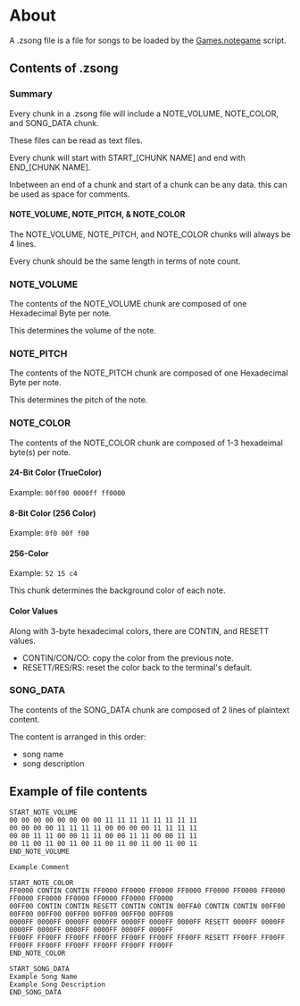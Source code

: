 # About

A .zsong file is a file for songs to be loaded by the [Games.notegame](/Games/Games.java#L16) script.

## Contents of .zsong

### Summary

Every chunk in a .zsong file will include a NOTE_VOLUME, NOTE_COLOR, and SONG_DATA chunk.

These files can be read as text files.

Every chunk will start with START_\[CHUNK NAME\] and end with END_\[CHUNK NAME\].

Inbetween an end of a chunk and start of a chunk can be any data. this can be used as space for comments.

#### NOTE_VOLUME, NOTE_PITCH, & NOTE_COLOR

The NOTE_VOLUME, NOTE_PITCH, and NOTE_COLOR chunks will always be 4 lines.

Every chunk should be the same length in terms of note count.

### NOTE_VOLUME

The contents of the NOTE_VOLUME chunk are composed of one Hexadecimal Byte per note.

This determines the volume of the note.

### NOTE_PITCH

The contents of the NOTE_PITCH chunk are composed of one Hexadecimal Byte per note.

This determines the pitch of the note.

### NOTE_COLOR

The contents of the NOTE_COLOR chunk are composed of 1-3 hexadeimal byte\(s\) per note.

#### 24-Bit Color (TrueColor)

Example: `00ff00 0000ff ff0000`

#### 8-Bit Color (256 Color)

Example: `0f0 00f f00`

#### 256-Color

Example: `52 15 c4`

This chunk determines the background color of each note.

#### Color Values

Along with 3-byte hexadecimal colors, there are CONTIN, and RESETT values.
- CONTIN/CON/CO: copy the color from the previous note.
- RESETT/RES/RS: reset the color back to the terminal's default.

### SONG_DATA

The contents of the SONG_DATA chunk are composed of 2 lines of plaintext content.

The content is arranged in this order:
- song name
- song description

## Example of file contents

```
START_NOTE_VOLUME
00 00 00 00 00 00 00 00 11 11 11 11 11 11 11 11
00 00 00 00 11 11 11 11 00 00 00 00 11 11 11 11
00 00 11 11 00 00 11 11 00 00 11 11 00 00 11 11
00 11 00 11 00 11 00 11 00 11 00 11 00 11 00 11
END_NOTE_VOLUME

Example Comment

START_NOTE_COLOR
FF0000 CONTIN CONTIN FF0000 FF0000 FF0000 FF0000 FF0000 FF0000 FF0000 FF0000 FF0000 FF0000 FF0000 FF0000 FF0000
00FF00 CONTIN CONTIN RESETT CONTIN CONTIN 00FFA0 CONTIN CONTIN 00FF00 00FF00 00FF00 00FF00 00FF00 00FF00 00FF00
0000FF 0000FF 0000FF 0000FF 0000FF 0000FF 0000FF RESETT 0000FF 0000FF 0000FF 0000FF 0000FF 0000FF 0000FF 0000FF
FF00FF FF00FF FF00FF FF00FF FF00FF FF00FF FF00FF RESETT FF00FF FF00FF FF00FF FF00FF FF00FF FF00FF FF00FF FF00FF
END_NOTE_COLOR

START_SONG_DATA
Example Song Name
Example Song Description
END_SONG_DATA
```